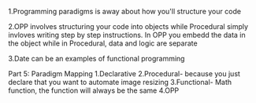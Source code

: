 1.Programming paradigms is away about how you'll structure your code

2.OPP involves structuring your code into objects while Procedural simply invloves writing step by step instructions. In OPP you embedd the data in the object while in Procedural, data and logic are separate

3.Date can be an examples of functional programming

Part 5: Paradigm Mapping
1.Declarative
2.Procedural- because you just declare that you want to automate image resizing
3.Functional- Math function, the function will always be the same
4.OPP

